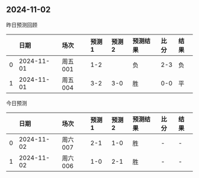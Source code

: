 

 ## 2024-11-02

昨日预测回顾

|    | 日期       | 场次    | 预测1   | 预测2   | 预测结果   | 比分   | 结果   |
|---:|:-----------|:--------|:--------|:--------|:-----------|:-------|:-------|
|  0 | 2024-11-01 | 周五001 | 1-2     |         | 负         | 2-3    | 负     |
|  1 | 2024-11-01 | 周五004 | 3-2     | 3-0     | 胜         | 0-0    | 平     |

今日预测

|    | 日期       | 场次    | 预测1   | 预测2   | 预测结果   | 比分   | 结果   |
|---:|:-----------|:--------|:--------|:--------|:-----------|:-------|:-------|
|  0 | 2024-11-02 | 周六007 | 2-1     | 1-0     | 胜         | -      | -      |
|  1 | 2024-11-02 | 周六006 | 1-0     | 2-1     | 胜         | -      | -      |